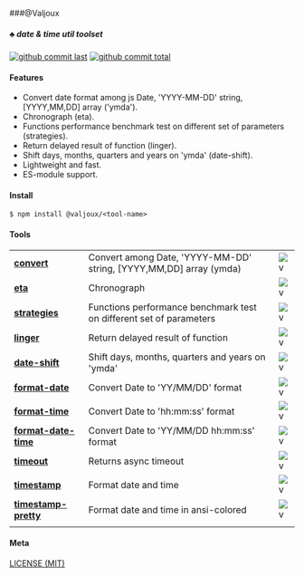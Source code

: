###@Valjoux

##### :clubs: date & time util toolset

[![github commit last][badge-github-last-commit]][url-github]
[![github commit total][badge-github-commit-count]][url-github]

[//]: <> (Shields)
[badge-github-last-commit]: https://flat.badgen.net/github/last-commit/hoyeungw/vect
[badge-github-commit-count]: https://flat.badgen.net/github/commits/hoyeungw/vect

[//]: <> (Link)
[url-github]: https://github.com/hoyeungw/vect

#### Features

- Convert date format among js Date, 'YYYY-MM-DD' string, [YYYY,MM,DD] array ('ymda').
- Chronograph (eta).
- Functions performance benchmark test on different set of parameters (strategies).
- Return delayed result of function (linger).
- Shift days, months, quarters and years on 'ymda' (date-shift).
- Lightweight and fast.
- ES-module support.

#### Install

```console
$ npm install @valjoux/<tool-name>
```

#### Tools

|                                                   |                                                                     |                           |
| ------------------------------------------------- | ------------------------------------------------------------------- | ------------------------- |
| [**convert**](packages/convert)                   | Convert among Date, 'YYYY-MM-DD' string, [YYYY,MM,DD] array (ymda)  | ![v][convert-dm]          |
| [**eta**](packages/eta)                           | Chronograph                                                         | ![v][eta-dm]              |
| [**strategies**](packages/strategies)             | Functions performance benchmark test on different set of parameters | ![v][strategies-dm]       |
| [**linger**](packages/linger)                     | Return delayed result of function                                   | ![v][linger-dm]           |
| [**date-shift**](packages/linger)                 | Shift days, months, quarters and years on 'ymda'                    | ![v][date-shift-dm]       |
| [**format-date**](packages/format-date)           | Convert Date to 'YY/MM/DD' format                                   | ![v][format-date-dm]      |
| [**format-time**](packages/format-time)           | Convert Date to 'hh:mm:ss' format                                   | ![v][format-time-dm]      |
| [**format-date-time**](packages/format-date-time) | Convert Date to 'YY/MM/DD hh:mm:ss' format                          | ![v][format-date-time-dm] |
| [**timeout**](packages/timeout)                   | Returns async timeout                                               | ![v][timeout-dm]          |
| [**timestamp**](packages/timestamp)               | Format date and time                                                | ![v][timestamp-dm]        |
| [**timestamp-pretty**](packages/timestamp-pretty) | Format date and time in ansi-colored                                | ![v][timestamp-pretty-dm] |
|                                                   |                                                                     |                           |

[//]: <> (Local routes)
[convert-dm]: https://flat.badgen.net/npm/dm/@valjoux/convert
[eta-dm]: https://flat.badgen.net/npm/dm/@valjoux/eta
[strategies-dm]: https://flat.badgen.net/npm/dm/@valjoux/strategies
[linger-dm]: https://flat.badgen.net/npm/dm/@valjoux/linger
[date-shift-dm]: https://flat.badgen.net/npm/dm/@valjoux/date-shift
[format-date-dm]: https://flat.badgen.net/npm/dm/@valjoux/format-date
[format-time-dm]: https://flat.badgen.net/npm/dm/@valjoux/format-time
[format-date-time-dm]: https://flat.badgen.net/npm/dm/@valjoux/format-date-time
[timeout-dm]: https://flat.badgen.net/npm/dm/@valjoux/linger
[timestamp-dm]: https://flat.badgen.net/npm/dm/@valjoux/timestamp
[timestamp-pretty-dm]: https://flat.badgen.net/npm/dm/@valjoux/timestamp-pretty

#### Meta

[LICENSE (MIT)](LICENSE)
